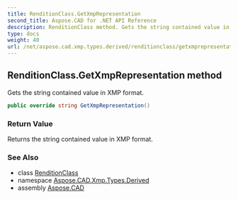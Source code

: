 ```yaml
---
title: RenditionClass.GetXmpRepresentation
second_title: Aspose.CAD for .NET API Reference
description: RenditionClass method. Gets the string contained value in XMP format
type: docs
weight: 40
url: /net/aspose.cad.xmp.types.derived/renditionclass/getxmprepresentation/
---
```

## RenditionClass.GetXmpRepresentation method

Gets the string contained value in XMP format.

```csharp
public override string GetXmpRepresentation()
```

### Return Value

Returns the string contained value in XMP format.

### See Also

* class [RenditionClass](../)
* namespace [Aspose.CAD.Xmp.Types.Derived](../../renditionclass/)
* assembly [Aspose.CAD](../../../)


